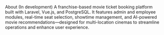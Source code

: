 About
(In development) A franchise-based movie ticket booking platform built with Laravel, Vue.js, and PostgreSQL. It features admin and employee modules, real-time seat selection, showtime management, and AI-powered movie recommendations—designed for multi-location cinemas to streamline operations and enhance user experience.
